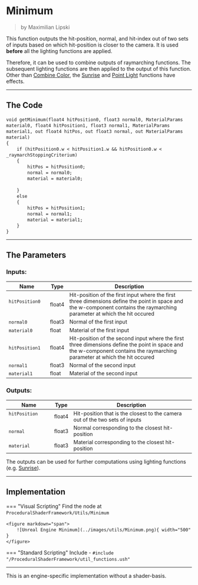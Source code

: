 <div class="container">
    <h1 class="main-heading">Minimum</h1>
    <blockquote class="author">by Maximilian Lipski</blockquote>
</div>

This function outputs the hit-position, normal, and hit-index out of two sets of inputs based on which hit-position is closer to the camera. It is used **before** all the lighting functions are applied. 

Therefore, it can be used to combine outputs of raymarching functions. The subsequent lighting functions are then applied to the output of this function. Other than [Combine Color](combineColor.md), the [Sunrise](../lighting/sunriseLight.md) and [Point Light](../lighting/pointLight.md) functions have effects.

---

## The Code

``` hlsl
void getMinimum(float4 hitPosition0, float3 normal0, MaterialParams material0, float4 hitPosition1, float3 normal1, MaterialParams material1, out float4 hitPos, out float3 normal, out MaterialParams material)
{
    if (hitPosition0.w < hitPosition1.w && hitPosition0.w < _raymarchStoppingCriterium)
    {
        hitPos = hitPosition0;
        normal = normal0;
        material = material0;
        
    }
    else
    {
        hitPos = hitPosition1;
        normal = normal1;
        material = material1;
    }
}
```

---

## The Parameters

### Inputs:
| Name            | Type     | Description |
|-----------------|----------|-------------|
| `hitPosition0`  <img width=50/>  | float4   | Hit-position of the first input where the first three dimensions define the point in space and the w-component contains the raymarching parameter at which the hit occured|
| `normal0`        | float3   | Normal of the first input|
| `material0`        | float   | Material of the first input|
| `hitPosition1`   | float4   | Hit-position of the second input where the first three dimensions define the point in space and the w-component contains the raymarching parameter at which the hit occured|
| `normal1`        | float3   | Normal of the second input|
| `material1`        | float   | Material of the second input|

### Outputs:
| Name            | Type     | Description |
|-----------------|----------|-------------|
| `hitPosition`  <img width=50/>  | float4   | Hit-position that is the closest to the camera out of the two sets of inputs|
| `normal`        | float3   | Normal corresponding to the closest hit-position|
| `material`        | float3   | Material corresponding to the closest hit-position|

The outputs can be used for further computations using lighting functions (e.g. [Sunrise](../lighting/sunriseLight.md)).

---

## Implementation

=== "Visual Scripting"
    Find the node at `ProceduralShaderFramework/Utils/Minimum`

    <figure markdown="span">
        ![Unreal Engine Minimum](../images/utils/Minimum.png){ width="500" }
    </figure>

=== "Standard Scripting"
    Include - ```#include "/ProceduralShaderFramework/util_functions.ush"```

---

This is an engine-specific implementation without a shader-basis.
